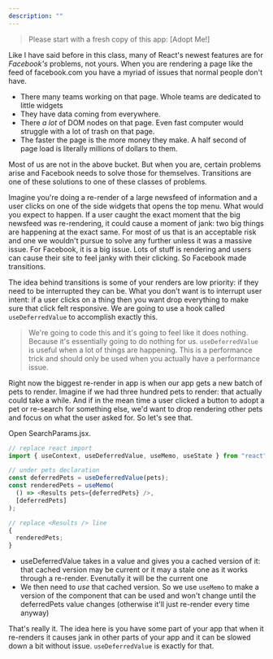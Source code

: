 ```yaml
---
description: ""
---
```


> Please start with a fresh copy of this app: [Adopt Me!]

Like I have said before in this class, many of React's newest features are for _Facebook's_ problems, not yours. When you are rendering a page like the feed of facebook.com you have a myriad of issues that normal people don't have.

- There many teams working on that page. Whole teams are dedicated to little widgets
- They have data coming from everywhere.
- There _a lot_ of DOM nodes on that page. Even fast computer would struggle with a lot of trash on that page.
- The faster the page is the more money they make. A half second of page load is literally millions of dollars to them.

Most of us are not in the above bucket. But when you are, certain problems arise and Facebook needs to solve those for themselves. Transitions are one of these solutions to one of these classes of problems.

Imagine you're doing a re-render of a large newsfeed of information and a user clicks on one of the side widgets that opens the top menu. What would you expect to happen. If a user caught the exact moment that the big newsfeed was re-rendering, it could cause a moment of jank: two big things are happening at the exact same. For most of us that is an acceptable risk and one we wouldn't pursue to solve any further unless it was a massive issue. For Facebook, it is a big issue. Lots of stuff is rendering and users can cause their site to feel janky with their clicking. So Facebook made transitions.

The idea behind transitions is some of your renders are low priority: if they need to be interrupted they can be. What you don't want is to interrupt user intent: if a user clicks on a thing then you want drop everything to make sure that click felt responsive. We are going to use a hook called `useDeferredValue` to accomplish exactly this.

> We're going to code this and it's going to feel like it does nothing. Because it's essentially going to do nothing for us. `useDeferredValue` is useful when a lot of things are happening. This is a performance trick and should only be used when you actually have a performance issue.

Right now the biggest re-render in app is when our app gets a new batch of pets to render. Imagine if we had three hundred pets to render: that actually could take a while. And if in the mean time a user clicked a button to adopt a pet or re-search for something else, we'd want to drop rendering other pets and focus on what the user asked for. So let's see that.

Open SearchParams.jsx.

```javascript
// replace react import
import { useContext, useDeferredValue, useMemo, useState } from "react";

// under pets declaration
const deferredPets = useDeferredValue(pets);
const renderedPets = useMemo(
  () => <Results pets={deferredPets} />,
  [deferredPets]
);

// replace <Results /> line
{
  renderedPets;
}
```

- useDeferredValue takes in a value and gives you a cached version of it: that cached version may be current or it may a stale one as it works through a re-render. Evenutally it will be the current one
- We then need to _use_ that cached version. So we use `useMemo` to make a version of the component that can be used and won't change until the deferredPets value changes (otherwise it'll just re-render every time anyway)

That's really it. The idea here is you have some part of your app that when it re-renders it causes jank in other parts of your app and it can be slowed down a bit without issue. `useDeferredValue` is exactly for that.
